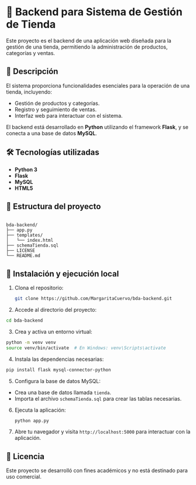 # 🛒 Backend para Sistema de Gestión de Tienda

Este proyecto es el backend de una aplicación web diseñada para la gestión de una tienda, permitiendo la administración de productos, categorías y ventas.

## 📌 Descripción

El sistema proporciona funcionalidades esenciales para la operación de una tienda, incluyendo:

* Gestión de productos y categorías.
* Registro y seguimiento de ventas.
* Interfaz web para interactuar con el sistema.

El backend está desarrollado en **Python** utilizando el framework **Flask**, y se conecta a una base de datos **MySQL**.

## 🛠️ Tecnologías utilizadas

* **Python 3**
* **Flask**
* **MySQL**
* **HTML5**

## 📁 Estructura del proyecto

```

bda-backend/
├── app.py
├── templates/
│   └── index.html
├── schemaTienda.sql
├── LICENSE
└── README.md
```



## 🚀 Instalación y ejecución local

1. Clona el repositorio:

   ```bash
   git clone https://github.com/MargaritaCuervo/bda-backend.git
   ```


2. Accede al directorio del proyecto:

```bash
cd bda-backend
```


3. Crea y activa un entorno virtual:

```bash
python -m venv venv
source venv/bin/activate  # En Windows: venv\Scripts\activate
```


4. Instala las dependencias necesarias:

```bash
pip install flask mysql-connector-python
```


5. Configura la base de datos MySQL:

* Crea una base de datos llamada `tienda`.
* Importa el archivo `schemaTienda.sql` para crear las tablas necesarias.

6. Ejecuta la aplicación:

   ```bash
   python app.py
   ```


7. Abre tu navegador y visita `http://localhost:5000` para interactuar con la aplicación.

## 📄 Licencia

Este proyecto se desarrolló con fines académicos y no está destinado para uso comercial.

